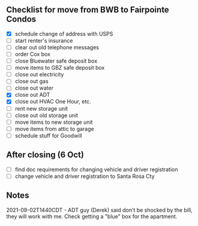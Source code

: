 ## Checklist for move from BWB to Fairpointe Condos

- [x] schedule change of address with USPS
- [ ] start renter's insurance
- [ ] clear out old telephone messages
- [ ] order Cox box
- [ ] close Bluewater safe deposit box
- [ ] move items to GBZ safe deposit box
- [ ] close out electricity
- [ ] close out gas
- [ ] close out water
- [x] close out ADT
- [x] close out HVAC One Hour, etc.
- [ ] rent new storage unit
- [ ] close out old storage unit
- [ ] move items to new storage unit
- [ ] move items from attic to garage
- [ ] schedule stuff for Goodwill

## After closing (6 Oct)

- [ ] find doc requirements for changing vehicle and driver registration 
- [ ] change vehicle and driver registration to Santa Rosa Cty

## Notes

2021-09-02T1440CDT - ADT guy (Derek) said don't be shocked by the bill, they will work with me.
                     Check getting a "blue" box for the apartment.
